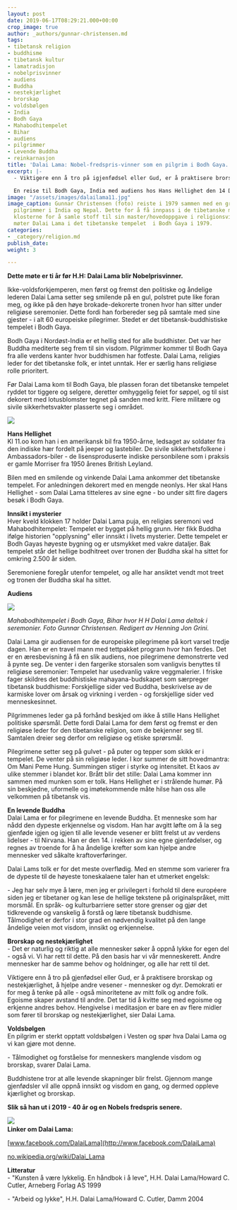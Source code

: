 ```yaml
---
layout: post
date: 2019-06-17T08:29:21.000+00:00
crop_image: true
author: _authors/gunnar-christensen.md
tags:
- tibetansk religion
- buddhisme
- tibetansk kultur
- lamatradisjon
- nobelprisvinner
- audiens
- Buddha
- nestekjærlighet
- brorskap
- voldsbølgen
- India
- Bodh Gaya
- Mahabodhitempelet
- Bihar
- audiens
- pilgrimmer
- Levende Buddha
- reinkarnasjon
title: 'Dalai Lama: Nobel-fredspris-vinner som en pilgrim i Bodh Gaya. '
excerpt: |-
  - Viktigere enn å tro på igjenfødsel eller Gud, er å praktisere brorskap og nestekjærlighet. Å hjelpe andre vesener - mennesker og dyr. Dalai Lama fikk Nobels fredspris i 1969.

  En reise til Bodh Gaya, India med audiens hos Hans Hellighet den 14 Dalai Lama i det lokale tibetansk-buddhistiske klosteret.
image: "/assets/images/dalailama11.jpg"
image_caption: Gunnar Christensen (foto) reiste i 1979 sammen med en gruppe europeiske
  pilgrimmer i India og Nepal. Dette for å få innpass i de tibetanske miljøene og
  klosterne for å samle stoff til sin master/hovedoppgave i religionsvitenskap. Han
  møter Dalai Lama i det tibetanske tempelet  i Bodh Gaya i 1979.
categories:
- _category/religion.md
publish_date: 
weight: 3

---
```

**Dette møte er ti år før H.H: Dalai Lama blir Nobelprisvinner.**

Ikke-voldsforkjemperen, men først og fremst den politiske og åndelige lederen Dalai Lama setter seg smilende på en gul, polstret pute like foran meg, og ikke på den høye brokade-dekorerte tronen hvor han sitter under religiøse seremonier. Dette fordi han forbereder seg på samtale med sine gjester - i alt 60 europeiske pilegrimer. Stedet er det tibetansk-buddhistiske tempelet i Bodh Gaya.

Bodh Gaya i Nordøst-India er et hellig sted for alle buddhister. Det var her Buddha mediterte seg frem til sin visdom. Pilgrimmer kommer til Bodh Gaya fra alle verdens kanter hvor buddhismen har fotfeste. Dalai Lama, religiøs leder for det tibetanske folk, er intet unntak. Her er særlig hans religiøse rolle prioritert.

Før Dalai Lama kom til Bodh Gaya, ble plassen foran det tibetanske tempelet ryddet tor tiggere og selgere, deretter omhyggelig feiet for søppel, og til sist dekorert med lotusblomster tegnet på sanden med kritt. Flere militære og sivile sikkerhetsvakter plasserte seg i området.

![](/assets/images/dalailama.jpg)

**Hans Hellighet**  
Kl 11.oo kom han i en amerikansk bil fra 1950-årne, ledsaget av soldater fra den indiske hær fordelt på jeeper og lastebiler. De sivile sikkerhetsfolkene i Ambassadors-biler - de lisensproduserte indiske personbilene som i praksis er gamle Morriser fra 1950 årenes British Leyland.

Bilen med en smilende og vinkende Dalai Lama ankommer det tibetanske tempelet. For anledningen dekorert med en mengde neonlys. Her skal Hans Hellighet - som Dalai Lama titteleres av sine egne - bo under sitt fire dagers besøk i Bodh Gaya.

**Innsikt i mysterier**  
Hver kveld klokken 17 holder Dalai Lama puja, en religiøs seremoni ved Mahabodhitempelet: Tempelet er bygget på hellig grunn. Her fikk Buddha ifølge historien "opplysning" eller innsikt i livets mysterier. Dette tempelet er Bodh Gayas høyeste bygning og er utsmykket med vakre dataljer. Bak tempelet står det hellige bodhitreet over tronen der Buddha skal ha sittet for omkring 2.500 år siden.

Seremoniene foregår utenfor tempelet, og alle har ansiktet vendt mot treet og tronen der Buddha skal ha sittet.

**Audiens**

![](/assets/images/mahaboditemple.jpg)

_Mahabodhitempelet i Bodh Gaya, Bihar hvor H H Dalai Lama deltok i seremonier. Foto Gunnar Christensen. Redigert av Henning Jon Grini._

Dalai Lama gir audiensen for de europeiske pilegrimene på kort varsel tredje dagen. Han er en travel mann med tettpakket program hvor han ferdes. Det er en æresbevisning å få en slik audiens, noe pilegrimene demonstrerte ved å pynte seg. De venter i den fargerike storsalen som vanligvis benyttes til religiøse seremonier: Tempelet har usedvanlig vakre veggmalerier. I friske fager skildres det buddhistiske mahayana-budskapet som særpreger tibetansk buddhisme: Forskjellige sider ved Buddha, beskrivelse av de karmiske lover om årsak og virkning i verden - og forskjellige sider ved menneskesinnet.

Pilgrimmenes leder ga på forhånd beskjed om ikke å stille Hans Hellighet politiske spørsmål. Dette fordi Dalai Lama for dem først og fremst er den religiøse leder for den tibetanske religion, som de bekjenner seg til. Samtalen dreier seg derfor om religiøse og etiske sprørsmål.

Pilegrimene setter seg på gulvet - på puter og tepper som skikk er i tempelet. De venter på sin religiøse leder. I kor summer de sitt hovedmantra: Om Mani Peme Hung. Summingen stiger i styrke og intensitet. Et kaos av ulike stemmer i blandet kor. Brått blir det stille: Dalai Lama kommer inn sammen med munken som er tolk. Hans Hellighet er i strålende humør. På sin beskjedne, uformelle og imøtekommende måte hilse han oss alle velkommen på tibetansk vis.

**En levende Buddha**  
Dalai Lama er for pilegrimene en levende Buddha. Et menneske som har nådd den dypeste erkjennelse og visdom. Han har avgitt løfte om å la seg gjenføde igjen og igjen til alle levende vesener er blitt frelst ut av verdens lidelser - til Nirvana. Han er den 14. i rekken av sine egne gjenfødelser, og regnes av troende for å ha åndelige krefter som kan hjelpe andre mennesker ved såkalte kraftoverføringer.

Dalai Lams tolk er for det meste overflødig. Med en stemme som varierer fra de dypeste til de høyeste toneskalaene taler han et utmerket engelsk:

\- Jeg har selv mye å lære, men jeg er privilegert i forhold til dere européere siden jeg er tibetaner og kan lese de hellige tekstene på originalspråket, mitt morsmål. En språk- og kulturbarriere setter store grenser og gjør det tidkrevende og vanskelig å forstå og lære tibetansk buddhisme. Tålmodighet er derfor i stor grad en nødvendig kvalitet på den lange åndelige veien mot visdom, innsikt og erkjennelse.

**Brorskap og nestekjærlighet**  
\- Det er naturlig og riktig at alle mennesker søker å oppnå lykke for egen del - også vi. Vi har rett til dette. På den basis har vi vår menneskerett. Andre mennesker har de samme behov og holdninger, og alle har rett til det.

Viktigere enn å tro på gjenfødsel eller Gud, er å praktisere brorskap og nestekjærlighet, å hjelpe andre vesener - mennesker og dyr. Demokrati er for meg å tenke på alle - også minoritetene av mitt folk og andre folk. Egoisme skaper avstand til andre. Det tar tid å kvitte seg med egoisme og erkjenne andres behov. Hengivelse i meditasjon er bare en av flere midler som fører til brorskap og nestekjærlighet, sier Dalai Lama.

**Voldsbølgen**  
En pilgrim er sterkt opptatt voldsbølgen i Vesten og spør hva Dalai Lama og vi kan gjøre mot denne.

\- Tålmodighet og forståelse for menneskers manglende visdom og brorskap, svarer Dalai Lama.

Buddhistene tror at alle levende skapninger blir frelst. Gjennom mange gjenfødsler vil alle oppnå innsikt og visdom en gang, og dermed oppleve kjærlighet og brorskap.

**Slik så han ut i 2019 - 40 år og en Nobels fredspris senere.**

![](/assets/images/dalailama8.jpg)[  
](http://www.facebook.com/DalaiLama)**Linker om Dalai Lama:**

[www.facebook.com/DalaiLama](http://www.facebook.com/DalaiLama)

[no.wikipedia.org/wiki/Dalai_Lama](http://no.wikipedia.org/wiki/Dalai_Lama)

**Litteratur**  
\- "Kunsten å være lykkelig. En håndbok i å leve", H.H. Dalai Lama/Howard C. Cutler, Arneberg Forlag AS 1999

\- "Arbeid og lykke", H.H. Dalai Lama/Howard C. Cutler, Damm 2004